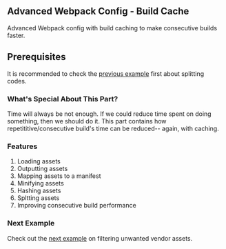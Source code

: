 ## Advanced Webpack Config - Build Cache
Advanced Webpack config with build caching to make consecutive builds faster.

## Prerequisites
It is recommended to check the [previous example](https://github.com/Imballinst/webpack-incremental-tutorial/tree/master/04-split-chunk) first about splitting codes.

### What's Special About This Part?
Time will always be not enough. If we could reduce time spent on doing something, then we should do it. This part contains how repetititive/consecutive build's time can be reduced-- again, with caching.

### Features
1. Loading assets
2. Outputting assets
3. Mapping assets to a manifest
4. Minifying assets
5. Hashing assets
6. Spltting assets
7. Improving consecutive build performance

### Next Example
Check out the [next example](https://github.com/Imballinst/webpack-incremental-tutorial/tree/master/06-filter) on filtering unwanted vendor assets.
